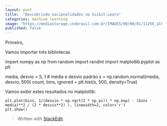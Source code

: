 ```yaml
---
layout: post
title:  "Descobrindo nacionalidades no Scikit-Learn"
categories: machine learning
image: "https://mediastorage.cnnbrasil.com.br/IMAGES/00/00/01/11256_1CF540E9ECDD54CB.jpg"
published: false
---
```

	
Primeiro, 

Vamos importar três bibliotecas

import numpy as np
from random import randint
import matplotlib.pyplot as plt



media, desvio = 5, 1 # média e desvio padrão
s = np.random.normal(media, desvio, 500)
count, bins, ignored = plt.hist(s, 500, density=True)

Vamos exibir estes resultados no matplotlib:

    plt.plot(bins, 1/(desvio * np.sqrt(2 * np.pi)) * np.exp( - (bins - media)**2 / (2 * desvio**2) ), linewidth=2, color='r')
    plt.show()

> Written with [StackEdit](https://stackedit.io/).

<!--stackedit_data:
eyJoaXN0b3J5IjpbMTM2NjM0MDQ5OV19
-->